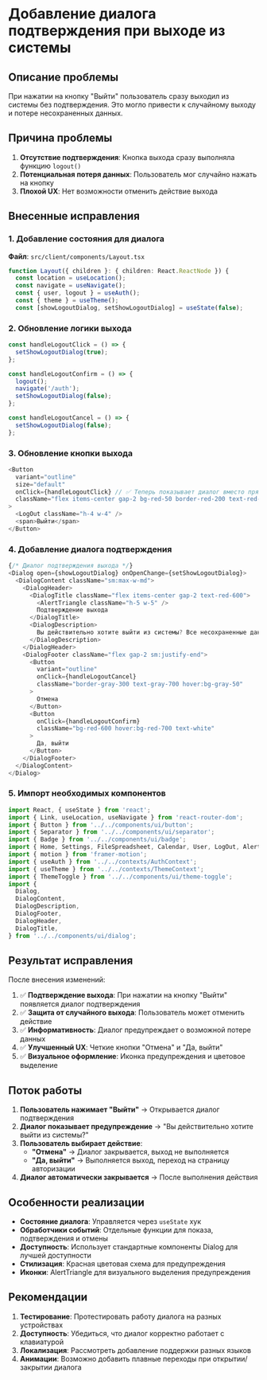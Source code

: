 # Добавление диалога подтверждения при выходе из системы

## Описание проблемы

При нажатии на кнопку "Выйти" пользователь сразу выходил из системы без подтверждения. Это могло привести к случайному выходу и потере несохраненных данных.

## Причина проблемы

1. **Отсутствие подтверждения**: Кнопка выхода сразу выполняла функцию `logout()`
2. **Потенциальная потеря данных**: Пользователь мог случайно нажать на кнопку
3. **Плохой UX**: Нет возможности отменить действие выхода

## Внесенные исправления

### 1. Добавление состояния для диалога

**Файл**: `src/client/components/Layout.tsx`

```typescript
function Layout({ children }: { children: React.ReactNode }) {
  const location = useLocation();
  const navigate = useNavigate();
  const { user, logout } = useAuth();
  const { theme } = useTheme();
  const [showLogoutDialog, setShowLogoutDialog] = useState(false);
```

### 2. Обновление логики выхода

```typescript
const handleLogoutClick = () => {
  setShowLogoutDialog(true);
};

const handleLogoutConfirm = () => {
  logout();
  navigate('/auth');
  setShowLogoutDialog(false);
};

const handleLogoutCancel = () => {
  setShowLogoutDialog(false);
};
```

### 3. Обновление кнопки выхода

```typescript
<Button
  variant="outline"
  size="default"
  onClick={handleLogoutClick} // ✅ Теперь показывает диалог вместо прямого выхода
  className="flex items-center gap-2 bg-red-50 border-red-200 text-red-700 hover:bg-red-100 hover:border-red-300"
>
  <LogOut className="h-4 w-4" />
  <span>Выйти</span>
</Button>
```

### 4. Добавление диалога подтверждения

```typescript
{/* Диалог подтверждения выхода */}
<Dialog open={showLogoutDialog} onOpenChange={setShowLogoutDialog}>
  <DialogContent className="sm:max-w-md">
    <DialogHeader>
      <DialogTitle className="flex items-center gap-2 text-red-600">
        <AlertTriangle className="h-5 w-5" />
        Подтверждение выхода
      </DialogTitle>
      <DialogDescription>
        Вы действительно хотите выйти из системы? Все несохраненные данные будут потеряны.
      </DialogDescription>
    </DialogHeader>
    <DialogFooter className="flex gap-2 sm:justify-end">
      <Button
        variant="outline"
        onClick={handleLogoutCancel}
        className="border-gray-300 text-gray-700 hover:bg-gray-50"
      >
        Отмена
      </Button>
      <Button
        onClick={handleLogoutConfirm}
        className="bg-red-600 hover:bg-red-700 text-white"
      >
        Да, выйти
      </Button>
    </DialogFooter>
  </DialogContent>
</Dialog>
```

### 5. Импорт необходимых компонентов

```typescript
import React, { useState } from 'react';
import { Link, useLocation, useNavigate } from 'react-router-dom';
import { Button } from '../../components/ui/button';
import { Separator } from '../../components/ui/separator';
import { Badge } from '../../components/ui/badge';
import { Home, Settings, FileSpreadsheet, Calendar, User, LogOut, AlertTriangle } from 'lucide-react';
import { motion } from 'framer-motion';
import { useAuth } from '../../contexts/AuthContext';
import { useTheme } from '../../contexts/ThemeContext';
import { ThemeToggle } from '../../components/ui/theme-toggle';
import {
  Dialog,
  DialogContent,
  DialogDescription,
  DialogFooter,
  DialogHeader,
  DialogTitle,
} from '../../components/ui/dialog';
```

## Результат исправления

После внесения изменений:

1. ✅ **Подтверждение выхода**: При нажатии на кнопку "Выйти" появляется диалог подтверждения
2. ✅ **Защита от случайного выхода**: Пользователь может отменить действие
3. ✅ **Информативность**: Диалог предупреждает о возможной потере данных
4. ✅ **Улучшенный UX**: Четкие кнопки "Отмена" и "Да, выйти"
5. ✅ **Визуальное оформление**: Иконка предупреждения и цветовое выделение

## Поток работы

1. **Пользователь нажимает "Выйти"** → Открывается диалог подтверждения
2. **Диалог показывает предупреждение** → "Вы действительно хотите выйти из системы?"
3. **Пользователь выбирает действие**:
   - **"Отмена"** → Диалог закрывается, выход не выполняется
   - **"Да, выйти"** → Выполняется выход, переход на страницу авторизации
4. **Диалог автоматически закрывается** → После выполнения действия

## Особенности реализации

- **Состояние диалога**: Управляется через `useState` хук
- **Обработчики событий**: Отдельные функции для показа, подтверждения и отмены
- **Доступность**: Использует стандартные компоненты Dialog для лучшей доступности
- **Стилизация**: Красная цветовая схема для предупреждения
- **Иконки**: AlertTriangle для визуального выделения предупреждения

## Рекомендации

1. **Тестирование**: Протестировать работу диалога на разных устройствах
2. **Доступность**: Убедиться, что диалог корректно работает с клавиатурой
3. **Локализация**: Рассмотреть добавление поддержки разных языков
4. **Анимации**: Возможно добавить плавные переходы при открытии/закрытии диалога
